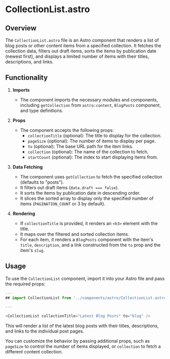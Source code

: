 # CollectionList.astro

## Overview

The `CollectionList.astro` file is an Astro component that renders a list of blog posts or other content items from a specified collection. It fetches the collection data, filters out draft items, sorts the items by publication date (newest first), and displays a limited number of items with their titles, descriptions, and links.

## Functionality

1. **Imports**
   - The component imports the necessary modules and components, including `getCollection` from `astro:content`, `BlogPosts` component, and type definitions.

2. **Props**
   - The component accepts the following props:
     - `collectionTitle` (optional): The title to display for the collection.
     - `pageSize` (optional): The number of items to display per page.
     - `to` (optional): The base URL path for the item links.
     - `collection` (optional): The name of the collection to fetch.
     - `startCount` (optional): The index to start displaying items from.

3. **Data Fetching**
   - The component uses `getCollection` to fetch the specified collection (defaults to "posts").
   - It filters out draft items (`data.draft === false`).
   - It sorts the items by publication date in descending order.
   - It slices the sorted array to display only the specified number of items (`PAGINATION_COUNT` or 3 by default).

4. **Rendering**
   - If `collectionTitle` is provided, it renders an `<h3>` element with the title.
   - It maps over the filtered and sorted collection items.
   - For each item, it renders a `BlogPosts` component with the item's `title`, `description`, and a link constructed from the `to` prop and the item's `slug`.

## Usage

To use the `CollectionList` component, import it into your Astro file and pass the required props:

```js
---
## import CollectionList from '../components/astro/CollectionList.astro'

---

<CollectionList collectionTitle="Latest Blog Posts" to="blog" />
```

This will render a list of the latest blog posts with their titles,
descriptions, and links to the individual post pages.

You can customize the behavior by passing additional props, such as `pageSize`
to control the number of items displayed, or `collection` to fetch a different
content collection.
